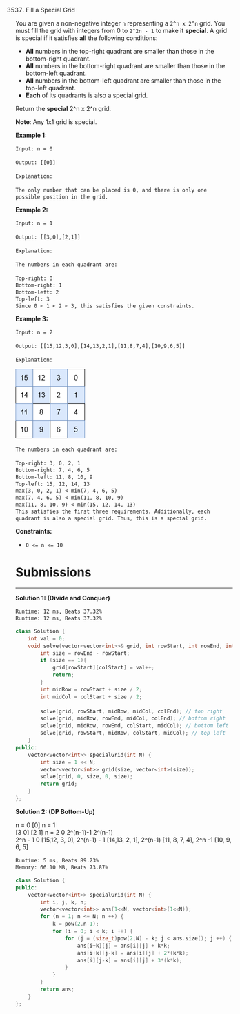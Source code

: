 3537. Fill a Special Grid

You are given a non-negative integer `n` representing a `2^n x 2^n` grid. You must fill the grid with integers from 0 to `2^2n - 1` to make it **special**. A grid is special if it satisfies **all** the following conditions:

* **All** numbers in the top-right quadrant are smaller than those in the bottom-right quadrant.
* **All** numbers in the bottom-right quadrant are smaller than those in the bottom-left quadrant.
* **All** numbers in the bottom-left quadrant are smaller than those in the top-left quadrant.
* **Each** of its quadrants is also a special grid.

Return the **special** 2^n x 2^n grid.

**Note**: Any 1x1 grid is special.

 

**Example 1:**
```
Input: n = 0

Output: [[0]]

Explanation:

The only number that can be placed is 0, and there is only one possible position in the grid.
```

**Example 2:**
```
Input: n = 1

Output: [[3,0],[2,1]]

Explanation:

The numbers in each quadrant are:

Top-right: 0
Bottom-right: 1
Bottom-left: 2
Top-left: 3
Since 0 < 1 < 2 < 3, this satisfies the given constraints.
```

**Example 3:**
```
Input: n = 2

Output: [[15,12,3,0],[14,13,2,1],[11,8,7,4],[10,9,6,5]]

Explanation:
```
![3537_4123example3p1drawio.png](img/3537_4123example3p1drawio.png)
```
The numbers in each quadrant are:

Top-right: 3, 0, 2, 1
Bottom-right: 7, 4, 6, 5
Bottom-left: 11, 8, 10, 9
Top-left: 15, 12, 14, 13
max(3, 0, 2, 1) < min(7, 4, 6, 5)
max(7, 4, 6, 5) < min(11, 8, 10, 9)
max(11, 8, 10, 9) < min(15, 12, 14, 13)
This satisfies the first three requirements. Additionally, each quadrant is also a special grid. Thus, this is a special grid.
```
 

**Constraints:**

* `0 <= n <= 10`

# Submissions
---
**Solution 1: (Divide and Conquer)**
```
Runtime: 12 ms, Beats 37.32%
Runtime: 12 ms, Beats 37.32%
```
```c++
class Solution {
    int val = 0;
    void solve(vector<vector<int>>& grid, int rowStart, int rowEnd, int colStart, int colEnd){
        int size = rowEnd - rowStart;
        if (size == 1){
            grid[rowStart][colStart] = val++;
            return;
        }
        int midRow = rowStart + size / 2;
        int midCol = colStart + size / 2;

        solve(grid, rowStart, midRow, midCol, colEnd); // top right
        solve(grid, midRow, rowEnd, midCol, colEnd); // bottom right
        solve(grid, midRow, rowEnd, colStart, midCol); // bottom left
        solve(grid, rowStart, midRow, colStart, midCol); // top left
    }
public:
    vector<vector<int>> specialGrid(int N) {
        int size = 1 << N;
        vector<vector<int>> grid(size, vector<int>(size));
        solve(grid, 0, size, 0, size);
        return grid;
    }
};
```

**Solution 2: (DP Bottom-Up)**

n = 0
             [0]
n = 1    
           [3 0]
           [2 1]
n = 2
             0  2^(n-1)-1
                    2^(n-1)  
                       2^n - 1
          0 [15,12, 3, 0],
2^(n-1) - 1 [14,13, 2, 1],
2^(n-1)     [11, 8, 7, 4],
2^n -1      [10, 9, 6, 5]

```
Runtime: 5 ms, Beats 89.23%
Memory: 66.10 MB, Beats 73.87%
```
```c++
class Solution {
public:
    vector<vector<int>> specialGrid(int N) {
        int i, j, k, n;
        vector<vector<int>> ans(1<<N, vector<int>(1<<N));
        for (n = 1; n <= N; n ++) {
            k = pow(2,n-1);
            for (i = 0; i < k; i ++) {
                for (j = (size_t)pow(2,N) - k; j < ans.size(); j ++) {
                    ans[i+k][j] = ans[i][j] + k*k;
                    ans[i+k][j-k] = ans[i][j] + 2*(k*k);
                    ans[i][j-k] = ans[i][j] + 3*(k*k);
                }
            }
        }
        return ans;
    }
};
```
